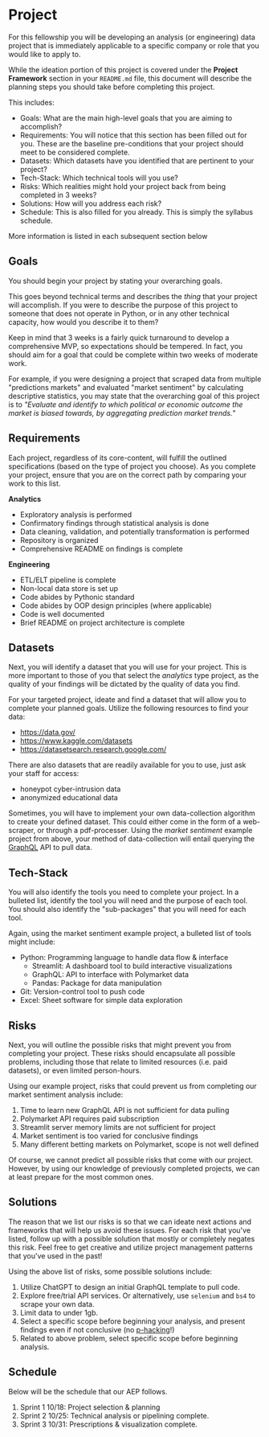 # Project

For this fellowship you will be developing an analysis (or engineering) data project that is immediately applicable to a specific company or role that you would like to apply to. 

While the ideation portion of this project is covered under the **Project Framework** section in your `README.md` file, this document will describe the planning steps you should take before completing this project.

This includes:
* Goals: What are the main high-level goals that you are aiming to accomplish? 
* Requirements: You will notice that this section has been filled out for you. These are the baseline pre-conditions that your project should meet to be considered complete.
* Datasets: Which datasets have you identified that are pertinent to your project? 
* Tech-Stack: Which technical tools will you use?
* Risks: Which realities might hold your project back from being completed in 3 weeks?
* Solutions: How will you address each risk?
* Schedule: This is also filled for you already. This is simply the syllabus schedule. 

More information is listed in each subsequent section below

## Goals

You should begin your project by stating your overarching goals.

This goes beyond technical terms and describes the *thing* that your project will accomplish. If you were to describe the purpose of this project to someone that does not operate in Python, or in any other technical capacity, how would you describe it to them?

Keep in mind that 3 weeks is a fairly quick turnaround to develop a comprehensive MVP, so expectations should be tempered. In fact, you should aim for a goal that could be complete within two weeks of moderate work. 

For example, if you were designing a project that scraped data from multiple "predictions markets" and evaluated "market sentiment" by calculating descriptive statistics, you may state that the overarching goal of this project is to *"Evaluate and identify to which political or economic outcome the market is biased towards, by aggregating prediction market trends.*"

## Requirements

Each project, regardless of its core-content, will fulfill the outlined specifications (based on the type of project you choose). As you complete your project, ensure that you are on the correct path by comparing your work to this list.

**Analytics**
* Exploratory analysis is performed
* Confirmatory findings through statistical analysis is done
* Data cleaning, validation, and potentially transformation is performed
* Repository is organized
* Comprehensive README on findings is complete

**Engineering**
* ETL/ELT pipeline is complete
* Non-local data store is set up
* Code abides by Pythonic standard
* Code abides by OOP design principles (where applicable)
* Code is well documented
* Brief README on project architecture is complete

## Datasets

Next, you will identify a dataset that you will use for your project. This is more important to those of you that select the *analytics* type project, as the quality of your findings will be dictated by the quality of data you find.

For your targeted project, ideate and find a dataset that will allow you to complete your planned goals. Utilize the following resources to find your data:
* https://data.gov/
* https://www.kaggle.com/datasets
* https://datasetsearch.research.google.com/

There are also datasets that are readily available for you to use, just ask your staff for access:
* honeypot cyber-intrusion data
* anonymized educational data

Sometimes, you will have to implement your own data-collection algorithm to create your defined dataset. This could either come in the form of a web-scraper, or through a pdf-processer. Using the *market sentiment* example project from above, your method of data-collection will entail querying the [GraphQL](https://thegraph.com/docs/en/querying/graphql-api/#time-travel-queries) API to pull data. 

## Tech-Stack

You will also identify the tools you need to complete your project. In a bulleted list, identify the tool you will need and the purpose of each tool. You should also identify the "sub-packages" that you will need for each tool.

Again, using the market sentiment example project, a bulleted list of tools might include:

* Python: Programming language to handle data flow & interface
    * Streamlit: A dashboard tool to build interactive visualizations
    * GraphQL: API to interface with Polymarket data
    * Pandas: Package for data manipulation
* Git: Version-control tool to push code
* Excel: Sheet software for simple data exploration

## Risks

Next, you will outline the possible risks that might prevent you from completing your project. These risks should encapsulate all possible problems, including those that relate to limited resources (i.e. paid datasets), or even limited person-hours.

Using our example project, risks that could prevent us from completing our market sentiment analysis include:

1. Time to learn new GraphQL API is not sufficient for data pulling
2. Polymarket API requires paid subscription
3. Streamlit server memory limits are not sufficient for project
4. Market sentiment is too varied for conclusive findings
5. Many different betting markets on Polymarket, scope is not well defined

Of course, we cannot predict all possible risks that come with our project. However, by using our knowledge of previously completed projects, we can at least prepare for the most common ones.

## Solutions

The reason that we list our risks is so that we can ideate next actions and frameworks that will help us avoid these issues. For each risk that you've listed, follow up with a possible solution that mostly or completely negates this risk. Feel free to get creative and utilize project management patterns that you've used in the past!

Using the above list of risks, some possible solutions include:

1. Utilize ChatGPT to design an initial GraphQL template to pull code.
2. Explore free/trial API services. Or alternatively, use `selenium` and `bs4` to scrape your own data.
3. Limit data to under 1gb.
4. Select a specific scope before beginning your analysis, and present findings even if not conclusive (no [p-hacking](https://scienceinthenewsroom.org/resources/statistical-p-hacking-explained/#:~:text=This%20is%20a%20technique%20known,is%20no%20real%20underlying%20effect.)!)
5. Related to above problem, select specific scope before beginning analysis.

## Schedule

Below will be the schedule that our AEP follows. 

1. Sprint 1 10/18: Project selection & planning
2. Sprint 2 10/25: Technical analysis or pipelining complete.
3. Sprint 3 10/31: Prescriptions & visualization complete.
